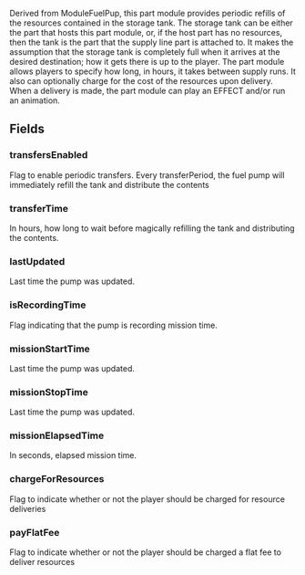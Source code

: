             
Derived from ModuleFuelPup, this part module provides periodic refills of the resources contained in the storage tank. The storage tank can be either the part that hosts this part module, or, if the host part has no resources, then the tank is the part that the supply line part is attached to. It makes the assumption that the storage tank is completely full when it arrives at the desired destination; how it gets there is up to the player. The part module allows players to specify how long, in hours, it takes between supply runs. It also can optionally charge for the cost of the resources upon delivery. When a delivery is made, the part module can play an EFFECT and/or run an animation.
        
## Fields

### transfersEnabled
Flag to enable periodic transfers. Every transferPeriod, the fuel pump will immediately refill the tank and distribute the contents
### transferTime
In hours, how long to wait before magically refilling the tank and distributing the contents.
### lastUpdated
Last time the pump was updated.
### isRecordingTime
Flag indicating that the pump is recording mission time.
### missionStartTime
Last time the pump was updated.
### missionStopTime
Last time the pump was updated.
### missionElapsedTime
In seconds, elapsed mission time.
### chargeForResources
Flag to indicate whether or not the player should be charged for resource deliveries
### payFlatFee
Flag to indicate whether or not the player should be charged a flat fee to deliver resources

